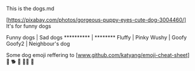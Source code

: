 This is the dogs.md

[https://pixabay.com/photos/gorgeous-puppy-eyes-cute-dog-3004460/] It's for funny dogs 


Funny dogs | Sad dogs 
********** | ********
Fluffy     | Pinky
Wushy      | Goofy
Goofy2     | Neighbour's dog


Some dog emoji reffering to [www.github.com/katyang/emoji-cheat-sheet]
:dog:
:dog2:
:guide_dog:
:service_dog:
:poodle:



